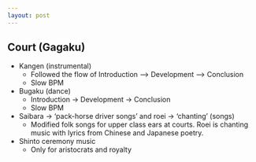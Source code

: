 ```yaml
---
layout: post
---
```


## Court (Gagaku)

* Kangen (instrumental)
  * Followed the flow of Introduction --> Development --> Conclusion
  * Slow BPM
* Bugaku (dance)
  * Introduction -> Development -> Conclusion
  * Slow BPM
* Saibara → ‘pack-horse driver songs’ and roei → ‘chanting’ (songs)
  * Modified folk songs for upper class ears at courts. Roei is chanting music with lyrics from Chinese and Japanese poetry.
* Shinto ceremony music
  * Only for aristocrats and royalty 

